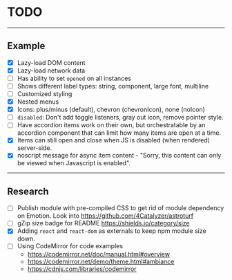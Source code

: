# TODO

---

## Example

- [x] Lazy-load DOM content
- [x] Lazy-load network data
- [ ] Has ability to set `opened` on all instances
- [ ] Shows different label types: string, component, large font, multiline
- [ ] Customized styling
- [x] Nested menus
- [x] Icons: plus/minus (default), chevron (chevronIcon), none (noIcon)
- [ ] `disabled`: Don't add toggle listeners, gray out icon, remove pointer style.
- [ ] Have accordion items work on their own, but orchestratable by an
      accordion component that can limit how many items are open at a time.
- [x] Items can still open and close when JS is disabled (when rendered) server-side.
- [x] noscript message for async item content - "Sorry, this content can only be
      viewed when Javascript is enabled".

---

## Research

- [ ] Publish module with pre-compiled CSS to get rid of module dependency
      on Emotion. Look into https://github.com/4Catalyzer/astroturf
- [ ] gZip size badge for README https://shields.io/category/size
- [x] Adding `react` and `react-dom` as externals to keep npm module size down.
- [ ] Using CodeMirror for code examples
  - https://codemirror.net/doc/manual.html#overview
  - https://codemirror.net/demo/theme.html#ambiance
  - https://cdnjs.com/libraries/codemirror
